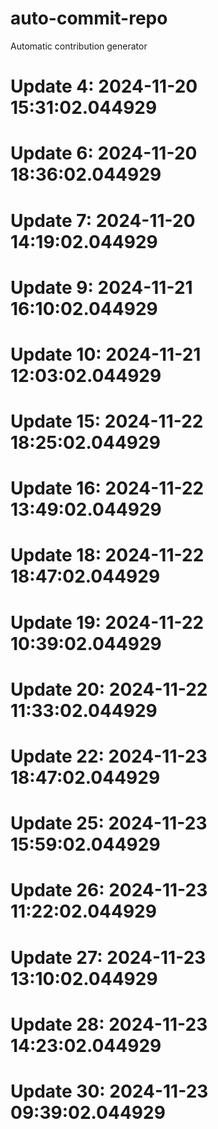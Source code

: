 # auto-commit-repo

Automatic contribution generator

# Update 4: 2024-11-20 15:31:02.044929

# Update 6: 2024-11-20 18:36:02.044929

# Update 7: 2024-11-20 14:19:02.044929

# Update 9: 2024-11-21 16:10:02.044929

# Update 10: 2024-11-21 12:03:02.044929

# Update 15: 2024-11-22 18:25:02.044929

# Update 16: 2024-11-22 13:49:02.044929

# Update 18: 2024-11-22 18:47:02.044929

# Update 19: 2024-11-22 10:39:02.044929

# Update 20: 2024-11-22 11:33:02.044929

# Update 22: 2024-11-23 18:47:02.044929

# Update 25: 2024-11-23 15:59:02.044929

# Update 26: 2024-11-23 11:22:02.044929

# Update 27: 2024-11-23 13:10:02.044929

# Update 28: 2024-11-23 14:23:02.044929

# Update 30: 2024-11-23 09:39:02.044929
